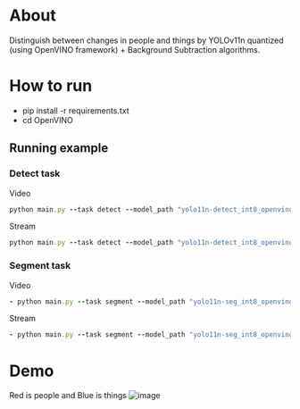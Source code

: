 # About
Distinguish between changes in people and things by YOLOv11n quantized (using OpenVINO framework) + Background Subtraction algorithms.

# How to run
- pip install -r requirements.txt
- cd OpenVINO

## Running example

### Detect task
Video
```rb
python main.py --task detect --model_path "yolo11n-detect_int8_openvino_model" --video_path "../4p-c2.mp4"
```
Stream
```rb
python main.py --task detect --model_path "yolo11n-detect_int8_openvino_model" --stream "192.168.1.100"
```
### Segment task
Video
```rb
- python main.py --task segment --model_path "yolo11n-seg_int8_openvino_model" --class_names_path "coco.names" --video_path "../4p-c2.mp4"
```
Stream
```rb
- python main.py --task segment --model_path "yolo11n-seg_int8_openvino_model" --class_names_path "coco.names" --stream "192.168.1.100"
```

# Demo
Red is people and Blue is things
![image](https://github.com/user-attachments/assets/f4402d72-da77-4aec-9ea8-42152eee2f89)

